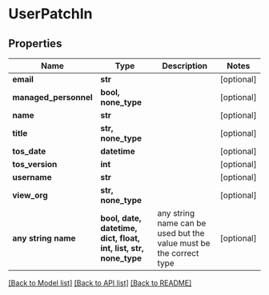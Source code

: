 # UserPatchIn


## Properties
Name | Type | Description | Notes
------------ | ------------- | ------------- | -------------
**email** | **str** |  | [optional] 
**managed_personnel** | **bool, none_type** |  | [optional] 
**name** | **str** |  | [optional] 
**title** | **str, none_type** |  | [optional] 
**tos_date** | **datetime** |  | [optional] 
**tos_version** | **int** |  | [optional] 
**username** | **str** |  | [optional] 
**view_org** | **str, none_type** |  | [optional] 
**any string name** | **bool, date, datetime, dict, float, int, list, str, none_type** | any string name can be used but the value must be the correct type | [optional]

[[Back to Model list]](../README.md#documentation-for-models) [[Back to API list]](../README.md#documentation-for-api-endpoints) [[Back to README]](../README.md)


